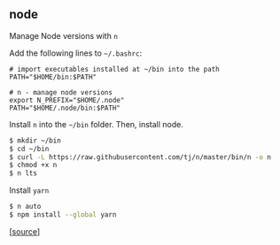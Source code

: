 ## node

Manage Node versions with `n`

Add the following lines to `~/.bashrc`:

```
# import executables installed at ~/bin into the path
PATH="$HOME/bin:$PATH"

# n - manage node versions
export N_PREFIX="$HOME/.node"
PATH="$HOME/.node/bin:$PATH"
```

Install `n` into the `~/bin` folder. Then, install node.

```bash
$ mkdir ~/bin
$ cd ~/bin
$ curl -L https://raw.githubusercontent.com/tj/n/master/bin/n -o n
$ chmod +x n
$ n lts
```

Install `yarn`

```bash
$ n auto
$ npm install --global yarn
```

[[source](https://github.com/tj/n#specifying-node-versions)]
